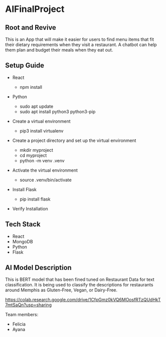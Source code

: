 # AIFinalProject
## Root and Revive
This is an App that will make it easier for users to find menu items that fit their dietary requirements when they visit a restaurant. A chatbot can help them plan and budget their meals when they eat out. 

## Setup Guide

+ React
    + npm install

+ Python
    + sudo apt update
    + sudo apt install python3 python3-pip
+ Create a virtual environment
    + pip3 install virtualenv
+ Create a project directory and set up the virtual environment
    + mkdir myproject
    + cd myproject
    + python -m venv .venv
+ Activate the virtual environment
    + source .venv/bin/activate
+ Install Flask
    + pip install flask
+ Verify Installation

## Tech Stack
 
+ React
+ MongoDB
+ Python 
+ Flask

## AI Model Description

This is BERT model that has been fined tuned on Restaurant Data for text classification. It is being used to classify the descriptions for restaurants around Memphis as Gluten-Free, Vegan, or Dairy-Free.

https://colab.research.google.com/drive/1CfpGmz0kVQ6MOosfRTzQUdHkT7mtSaQn?usp=sharing

Team members:
+ Felicia
+ Ayana